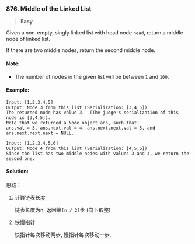 ### 876. Middle of the Linked List

> **Easy**

Given a non-empty, singly linked list with head node `head`,
return a middle node of linked list.

If there are two middle nodes, return the second middle node.

#### Note:

* The number of nodes in the given list will be between `1` and `100`.

#### Example:
```
Input: [1,2,3,4,5]
Output: Node 3 from this list (Serialization: [3,4,5])
The returned node has value 3.  (The judge's serialization of this node is [3,4,5]).
Note that we returned a Node object ans, such that:
ans.val = 3, ans.next.val = 4, ans.next.next.val = 5, and ans.next.next.next = NULL.
```

```
Input: [1,2,3,4,5,6]
Output: Node 4 from this list (Serialization: [4,5,6])
Since the list has two middle nodes with values 3 and 4, we return the second one.
```

#### Solution:

思路：

1. 计算链表长度
    
    链表长度为n, 返回第`[n / 2]`步 (向下取整)

2. 快慢指针

    快指针每次移动两步, 慢指针每次移动一步.
